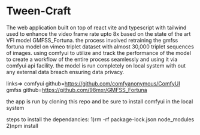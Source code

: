 # Tween-Craft
The web application built on top of react vite and typescript with tailwind used to enhance the video frame rate upto 8x based on the state of the art VFI model GMFSS_Fortuna. the process involved retraining the gmfss fortuna model on vimeo triplet dataset with almost 30,000 triplet sequences of images. using comfyui to utilize and track the performance of the model to create a workflow of the entire process seamlessly and using it via comfyui api facility. the model is run completely on local system with out any external data breach ensuring data privacy.

links=>
comfyui github=https://github.com/comfyanonymous/ComfyUI
gmfss github=https://github.com/98mxr/GMFSS_Fortuna

the app is run by cloning this repo and be sure to install comfyui in the local system

steps to install the dependancies:
1)rm -rf package-lock.json node_modules
2)npm install
